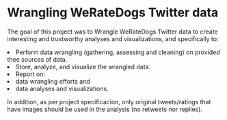 # Wrangling WeRateDogs Twitter data

The goal of this project was to Wrangle WeRateDogs Twitter data to create interesting and trustworthy analyses and visualizations, and specifically to:

<li>Perform data wrangling (gathering, assessing and cleaning) on provided thee sources of data.
<li>Store, analyze, and visualize the wrangled data.
<li>Report on:
  <li>data wrangling efforts and 
  <li>data analyses and visualizations.
  
In addition, as per project specificacion, only original tweets/ratings that have images should be used in the analysis (no retweets nor replies).

